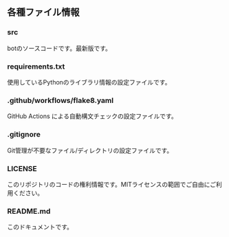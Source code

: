   ## 各種ファイル情報

  ### src
  botのソースコードです。最新版です。

  ### requirements.txt
  使用しているPythonのライブラリ情報の設定ファイルです。

  ### .github/workflows/flake8.yaml
  GitHub Actions による自動構文チェックの設定ファイルです。

  ### .gitignore
  Git管理が不要なファイル/ディレクトリの設定ファイルです。

  ### LICENSE
  このリポジトリのコードの権利情報です。MITライセンスの範囲でご自由にご利用ください。

  ### README.md
  このドキュメントです。
